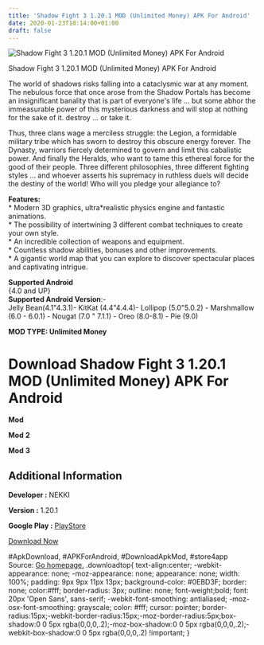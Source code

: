 ```yaml
---
title: 'Shadow Fight 3 1.20.1 MOD (Unlimited Money) APK For Android'
date: 2020-01-23T18:14:00+01:00
draft: false
---
```


![Shadow Fight 3 1.20.1 MOD (Unlimited Money) APK For Android](https://i2.wp.com/apkhome.net/wp-content/uploads/2020/01/Shadow-Fight-3-1.20.1-MOD-Unlimited-Money.png "Shadow Fight 3 1.20.1 MOD (Unlimited Money) APK For Android")

  

Shadow Fight 3 1.20.1 MOD (Unlimited Money) APK For Android

The world of shadows risks falling into a cataclysmic war at any moment. The nebulous force that once arose from the Shadow Portals has become an insignificant banality that is part of everyone's life ... but some abhor the immeasurable power of this mysterious darkness and will stop at nothing for the sake of it. destroy ... or take it.

Thus, three clans wage a merciless struggle: the Legion, a formidable military tribe which has sworn to destroy this obscure energy forever. The Dynasty, warriors fiercely determined to govern and limit this cabalistic power. And finally the Heralds, who want to tame this ethereal force for the good of their people. Three different philosophies, three different fighting styles ... and whoever asserts his supremacy in ruthless duels will decide the destiny of the world! Who will you pledge your allegiance to?

**Features:**  
\* Modern 3D graphics, ultra\*realistic physics engine and fantastic animations.  
\* The possibility of intertwining 3 different combat techniques to create your own style.  
\* An incredible collection of weapons and equipment.  
\* Countless shadow abilities, bonuses and other improvements.  
\* A gigantic world map that you can explore to discover spectacular places and captivating intrigue.

**Supported Android**  
{4.0 and UP}  
**Supported Android Version**:-  
Jelly Bean(4.1"4.3.1)- KitKat (4.4"4.4.4)- Lollipop (5.0"5.0.2) - Marshmallow (6.0 - 6.0.1) - Nougat (7.0 " 7.1.1) - Oreo (8.0-8.1) - Pie (9.0)

**MOD TYPE: Unlimited Money**

Download Shadow Fight 3 1.20.1 MOD (Unlimited Money) APK For Android
====================================================================

**Mod**

**Mod** **2**

**Mod** **3**

Additional Information
----------------------

**Developer :** NEKKI

**Version :** 1.20.1

**Google Play :** [PlayStore](https://play.google.com/store/apps/details?id=com.nekki.shadowfight3)

  

[Download Now](https://store4app.co/post/shadow-fight-3-1-20-1-mod-unlimited-money-apk-for-android_1579799355)

  
#ApkDownload, #APKForAndroid, #DownloadApkMod, #store4app  
Source: [Go homepage.](https://store4app.co/post/shadow-fight-3-1-20-1-mod-unlimited-money-apk-for-android_1579799355) .downloadtop{ text-align:center; -webkit-appearance: none; -moz-appearance: none; appearance: none; width: 100%; padding: 9px 9px 11px 13px; background-color: #0EBD3F; border: none; color:#fff; border-radius: 3px; outline: none; font-weight;bold; font: 20px 'Open Sans', sans-serif; -webkit-font-smoothing: antialiased; -moz-osx-font-smoothing: grayscale; color: #fff; cursor: pointer; border-radius:15px;-webkit-border-radius:15px;-moz-border-radius:5px;box-shadow:0 0 5px rgba(0,0,0,.2);-moz-box-shadow:0 0 5px rgba(0,0,0,.2);-webkit-box-shadow:0 0 5px rgba(0,0,0,.2) !important; }